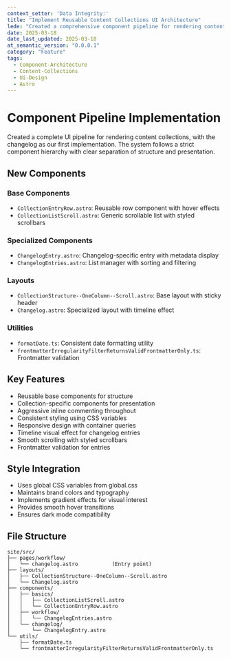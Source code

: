 ```yaml
---
context_setter: 'Data Integrity:'
title: "Implement Reusable Content Collections UI Architecture"
lede: "Created a comprehensive component pipeline for rendering content collections, starting with the changelog implementation"
date: 2025-03-18
date_last_updated: 2025-03-18
at_semantic_version: "0.0.0.1"
category: "Feature"
tags:
  - Component-Architecture
  - Content-Collections
  - Ui-Design
  - Astro
---
```


# Component Pipeline Implementation

Created a complete UI pipeline for rendering content collections, with the changelog as our first implementation. The system follows a strict component hierarchy with clear separation of structure and presentation.

## New Components

### Base Components
- `CollectionEntryRow.astro`: Reusable row component with hover effects
- `CollectionListScroll.astro`: Generic scrollable list with styled scrollbars

### Specialized Components
- `ChangelogEntry.astro`: Changelog-specific entry with metadata display
- `ChangelogEntries.astro`: List manager with sorting and filtering

### Layouts
- `CollectionStructure--OneColumn--Scroll.astro`: Base layout with sticky header
- `Changelog.astro`: Specialized layout with timeline effect

### Utilities
- `formatDate.ts`: Consistent date formatting utility
- `frontmatterIrregularityFilterReturnsValidFrontmatterOnly.ts`: Frontmatter validation

## Key Features
- Reusable base components for structure
- Collection-specific components for presentation
- Aggressive inline commenting throughout
- Consistent styling using CSS variables
- Responsive design with container queries
- Timeline visual effect for changelog entries
- Smooth scrolling with styled scrollbars
- Frontmatter validation for entries

## Style Integration
- Uses global CSS variables from global.css
- Maintains brand colors and typography
- Implements gradient effects for visual interest
- Provides smooth hover transitions
- Ensures dark mode compatibility

## File Structure
```
site/src/
├── pages/workflow/
│   └── changelog.astro           (Entry point)
├── layouts/
│   ├── CollectionStructure--OneColumn--Scroll.astro
│   └── Changelog.astro
├── components/
│   ├── basics/
│   │   ├── CollectionListScroll.astro
│   │   └── CollectionEntryRow.astro
│   ├── workflow/
│   │   └── ChangelogEntries.astro
│   └── changelog/
│       └── ChangelogEntry.astro
└── utils/
    ├── formatDate.ts
    └── frontmatterIrregularityFilterReturnsValidFrontmatterOnly.ts
```

